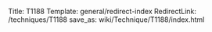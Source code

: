 Title: T1188
Template: general/redirect-index
RedirectLink: /techniques/T1188
save_as: wiki/Technique/T1188/index.html